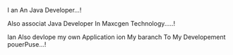 I an An Java Developer...!

Also associat Java Developer In Maxcgen Technology.....!

Ian Also devlope my own Application ion My baranch To My Developement pouerPuse...!